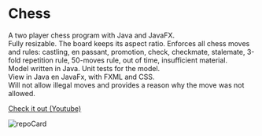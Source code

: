 # Chess
A two player chess program with Java and JavaFX.  
Fully resizable. The board keeps its aspect ratio.
Enforces all chess moves and rules: castling, en passant, promotion, check, checkmate,
stalemate, 3-fold repetition rule, 50-moves rule, out of time, insufficient material.  
Model written in Java. Unit tests for the model.  
View in Java en JavaFx, with FXML and CSS.  
Will not allow illegal moves and provides a reason why the move was not allowed.

[Check it out (Youtube)](https://youtu.be/4ueerDilA-E)

![repoCard](https://user-images.githubusercontent.com/87835378/127415438-35e1297c-6e95-4762-99e8-ddc6db12d4c2.png)

